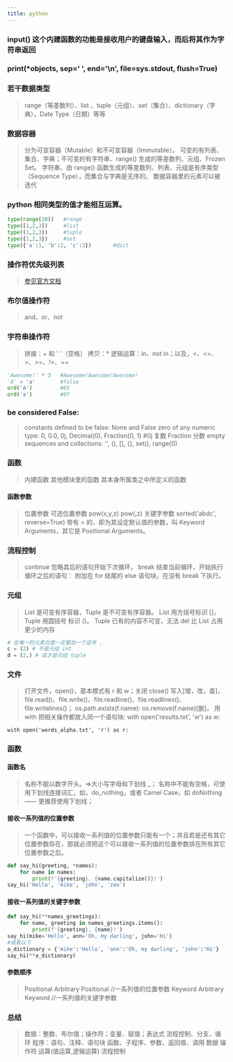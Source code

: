 ```yaml
---
title: python
---
```


### input() 这个内建函数的功能是接收用户的键盘输入，而后将其作为字符串返回

### print(\*objects, sep=' ', end='\n', file=sys.stdout, flush=True)

### 若干数据类型

> range（等差数列）、list 、tuple（元组）、set（集合）、dictionary（字典），Date Type（日期）等等

### 数据容器

> 分为可变容器（Mutable）和不可变容器（Immutable）。
> 可变的有列表、集合、字典；不可变的有字符串、range() 生成的等差数列、元组、Frozen Set。
> 字符串、由 range() 函数生成的等差数列、列表、元组是有序类型（Sequence Type），而集合与字典是无序的。
> 数据容器里的元素可以被迭代

### python 相同类型的值才能相互运算。

```python
type(range(10))   #range
type([1,2,3])     #list
type((1,2,3))     #tuple
type({1,2,3})     #set
type({'a':1, 'b':2, 'c':3})       #dict
```

### 操作符优先级列表

> [参见官方文档](https://docs.python.org/3/reference/expressions.html#operator-precedence)

### 布尔值操作符

> and、or、not

### 字符串操作符

> 拼接：+ 和 ' '（空格）
> 拷贝：\*
> 逻辑运算：in、not in；以及，<、<=、>、>=、!=、==

```python
'Awesome!' * 3   #Awesome!Awesome!Awesome!
'A' > 'a'        #false
ord('A')         #65
ord('a')         #97
```

<!--more-->

### be considered False:

> constants defined to be false: None and False
> zero of any numeric type: 0, 0.0, 0j, Decimal(0), Fraction(0, 1) #0j 复数 Fraction 分数
> empty sequences and collections: '', (), [], {}, set(), range(0)

### 函数

> 内建函数
> 其他模块里的函数
> 其本身所属类之中所定义的函数

#### 函数参数

> 位置参数 可选位置参数 pow(x,y,z) pow(,z)
> 关键字参数 sorted('abdc', reverse=True)
> 带有 = 的，即为其设定默认值的参数，叫 Keyword Arguments，其它是 Positional Arguments。

### 流程控制

> continue 忽略其后的语句开始下次循环， break 结束当前循环，开始执行循环之后的语句：
> 附加在 for 结尾的 else 语句块，在没有 break 下执行。

### 元组

> List 是可变有序容器，Tuple 是不可变有序容器。
> List 用方括号标识 []，Tuple 用圆括号 标识 ()。
> Tuple 已有的内容不可变，无法 del 比 List 占用更少的内存

```python
# 在唯一的元素后面一定要加一个逗号 ,
c = (2) # 不是元组 int
d = (2,) # 这才是元组 tuple
```

### 文件

> 打开文件，open()，基本模式有 r 和 w；关闭 close()
> 写入[增，改，查]，file.read()、file.write()、file.readline()、file.readlines()、file.writelines()；
> os.path.exists(f.name): os.remove(f.name)[删]，
> 用 with 把相关操作都放入同一个语句块:
> with open('results.txt', 'w') as w:

    with open('words_alpha.txt', 'r') as r:

### 函数

#### 函数名

> 名称不能以数字开头。=>大小写字母和下划线 \_；
> 名称中不能有空格，可使用下划线连接词汇，如，do_nothing，或者 Camel Case，如 doNothing —— 更推荐使用下划线；

#### 接收一系列值的位置参数

> 一个函数中，可以接收一系列值的位置参数只能有一个；并且若是还有其它位置参数存在，那就必须把这个可以接收一系列值的位置参数排在所有其它位置参数之后。

```python
def say_hi(greeting, *names):
    for name in names:
        print(f'{greeting}, {name.capitalize()}!')
say_hi('Hello', 'mike', 'john', 'zeo')
```

#### 接收一系列值的关键字参数

```python
def say_hi(**names_greetings):
    for name, greeting in names_greetings.items():
        print(f'{greeting}, {name}!')
say_hi(mike='Hello', ann='Oh, my darling', john='Hi')
#或者以下
a_dictionary = {'mike':'Hello', 'ann':'Oh, my darling', 'john':'Hi'}
say_hi(**a_dictionary)
```

#### 参数顺序

> Positional
> Arbitrary Positional //一系列值的位置参数
> Keyword
> Arbitrary Keyword //一系列值的关键字参数

### 总结

> 数据：整数、布尔值；操作符；变量、赋值；表达式
> 流程控制、分支、循环
> 程序：语句、注释、语句块
> 函数、子程序、参数、返回值、调用
> 数据 操作符 运算(值运算,逻辑运算) 流程控制
